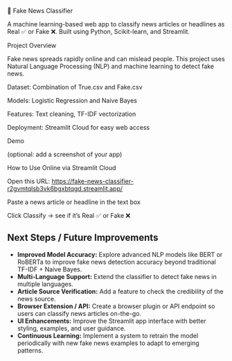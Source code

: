 📰 Fake News Classifier

A machine learning-based web app to classify news articles or headlines as Real ✅ or Fake ❌. Built using Python, Scikit-learn, and Streamlit.

Project Overview

Fake news spreads rapidly online and can mislead people. This project uses Natural Language Processing (NLP) and machine learning to detect fake news.

Dataset: Combination of True.csv and Fake.csv

Models: Logistic Regression and Naive Bayes

Features: Text cleaning, TF-IDF vectorization

Deployment: Streamlit Cloud for easy web access

Demo

(optional: add a screenshot of your app)

How to Use
Online via Streamlit Cloud

Open this URL: https://fake-news-classifier-r2gvmtqlsb3vk6bgxbtqgd.streamlit.app/

Paste a news article or headline in the text box

Click Classify → see if it’s Real ✅ or Fake ❌

## Next Steps / Future Improvements

- **Improved Model Accuracy:** Explore advanced NLP models like BERT or RoBERTa to improve fake news detection accuracy beyond traditional TF-IDF + Naive Bayes.
- **Multi-Language Support:** Extend the classifier to detect fake news in multiple languages.
- **Article Source Verification:** Add a feature to check the credibility of the news source.
- **Browser Extension / API:** Create a browser plugin or API endpoint so users can classify news articles on-the-go.
- **UI Enhancements:** Improve the Streamlit app interface with better styling, examples, and user guidance.
- **Continuous Learning:** Implement a system to retrain the model periodically with new fake news examples to adapt to emerging patterns.